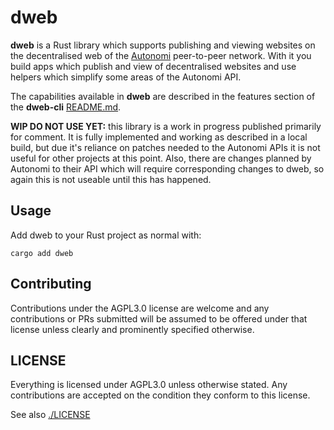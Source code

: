 # dweb
**dweb** is a Rust library which supports publishing and viewing websites on the decentralised web of the [Autonomi](https://autonomi.com) peer-to-peer network. With it you build apps which publish and view of decentralised websites and use helpers which simplify some areas of the Autonomi API.

The capabilities available in **dweb** are described in the features section of the **dweb-cli** [README.md](https://github.com/happybeing/dweb/dweb-cli/README.md#Features).

**WIP DO NOT USE YET:** this library is a work in progress published primarily for comment. It is fully implemented and working as described in a local build, but due it's reliance on patches needed to the Autonomi APIs it is not useful for other projects at this point. Also, there are changes planned by Autonomi to their API which will require corresponding changes to dweb, so again this is not useable until this has happened.

## Usage
Add dweb to your Rust project as normal with:

`cargo add dweb`

## Contributing
Contributions under the AGPL3.0 license are welcome and any contributions or PRs submitted will be assumed to be offered under that license unless clearly and prominently specified otherwise.

## LICENSE

Everything is licensed under AGPL3.0 unless otherwise stated. Any contributions are accepted on the condition they conform to this license.

See also [./LICENSE](./LICENSE)
